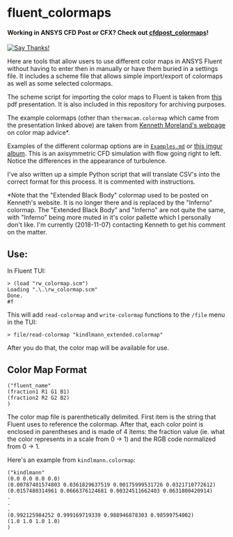 # fluent_colormaps
#### Working in ANSYS CFD Post or CFX? Check out [cfdpost_colormaps](https://github.com/u2berggeist/cfdpost_colormaps)!
[![Say Thanks!](https://img.shields.io/badge/Say-Thanks&#33;-orange.svg?longCache=true&style=flat-square)](https://saythanks.io/to/u2berggeist)

Here are tools that allow users to use different color maps in ANSYS Fluent without having to enter then in manually or have them buried in a settings file. It includes a scheme file that allows simple import/export of colormaps as well as some selected colormaps.

The scheme script for importing the color maps to Fluent is taken from [this](http://www.cadfamily.com/download-pdf/FLUENT12/AutoUGM03_fluent_tips.pdf) pdf presentation. It is also included in this repository for archiving purposes.

The example colormaps (other than `thermacam.colormap` which came from the presentation linked above) are taken from [Kenneth Moreland's webpage](https://www.kennethmoreland.com/color-advice/) on color map advice*.

Examples of the different colormap options are in [`Examples.md`](./Examples.md) or [this imgur album](https://imgur.com/a/hL35KCY). This is an axisymmetric CFD simulation with flow going right to left. Notice the differences in the appearance of turbulence.

I've also written up a simple Python script that will translate CSV's into the correct format for this process. It is commented with instructions.

\*Note that the "Extended Black Body" colormap used to be posted on Kenneth's website. It is no longer there and is replaced by the "Inferno" colormap. The "Extended Black Body" and "Inferno" are not quite the same, with "Inferno" being more muted in it's color pallette which I personally don't like. I'm currently (2018-11-07) contacting Kenneth to get his comment on the matter.

## Use:

In Fluent TUI:
```
> (load "rw_colormap.scm")
Loading ".\.\rw_colormap.scm"
Done.
#f
```
This will add `read-colormap` and `write-colormap` functions to the `/file` menu in the TUI:

```
> file/read-colormap "kindlmann_extended.colormap"
```

After you do that, the color map will be available for use.

## Color Map Format

```
("fluent_name"
(fraction1 R1 G1 B1)
(fraction2 R2 G2 B2)
)
```
The color map file is parenthetically delimited. First item is the string that Fluent uses to reference the colormap. 
After that, each color point is enclosed in parentheses and is made of 4 items: the fraction value (ie. what the color represents in a scale from 0 → 1) and the RGB code normalized from 0 → 1.

Here's an example from `kindlmann.colormap`:

```
("kindlmann"
(0.0 0.0 0.0 0.0)
(0.00787401574803 0.0361829637519 0.00175999531726 0.0321710772612)
(0.0157480314961 0.0666376124681 0.00324511662403 0.0631800420914)
.
.
.
(0.992125984252 0.999169719339 0.988946878303 0.98599754002)
(1.0 1.0 1.0 1.0)
)
```

